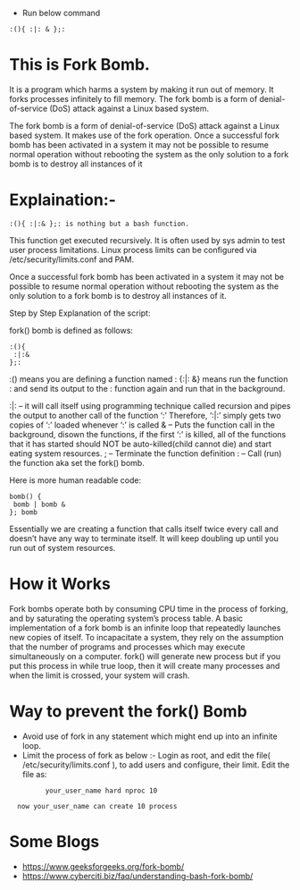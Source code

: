  * Run below command
```
:(){ :|: & };:
```
 
# This is Fork Bomb.
It is a program which harms a system by making it run out of memory. It forks processes infinitely to fill memory. The fork bomb is a form of denial-of-service (DoS) attack against a Linux based system.

The fork bomb is a form of denial-of-service (DoS) attack against a Linux based system. It makes use of the fork operation.
Once a successful fork bomb has been activated in a system it may not be possible to resume normal operation without rebooting the system as the only solution to a fork bomb is to destroy all instances of it

# Explaination:-
```
:(){ :|:& };: is nothing but a bash function.
```

This function get executed recursively. It is often used by sys admin to test user process limitations. Linux process limits can be configured via /etc/security/limits.conf and PAM.

Once a successful fork bomb has been activated in a system it may not be possible to resume normal operation without rebooting the system as the only solution to a fork bomb is to destroy all instances of it.

Step by Step Explanation of the script:

fork() bomb is defined as follows:
```
:(){
 :|:&
};:

```
       
:() means you are defining a function named :
{:|: &} means run the function : and send its output to the : function again and run that in the background.

:|: – it will call itself using programming technique called recursion and pipes the output to another call of the function ‘:’
       Therefore, ‘:|:’ simply gets two copies of ‘:’ loaded whenever ‘:’ is called
& – Puts the function call in the background,  disown the functions, if the first ‘:’ is killed, all of the functions that it has started should NOT be auto-killed(child cannot die) and start eating system resources.
; – Terminate the function definition
: – Call (run) the function aka set the fork() bomb.

Here is more human readable code:
```
bomb() {
 bomb | bomb &
}; bomb

```

Essentially we are creating a function that calls itself twice every call and doesn’t have any way to terminate itself. It will keep doubling up until you run out of system resources.


# How it Works

Fork bombs operate both by consuming CPU time in the process of forking, and by saturating the operating system’s process table. A basic implementation of a fork bomb is an infinite loop that repeatedly launches new copies of itself.
To incapacitate a system, they rely on the assumption that the number of programs and processes which may execute simultaneously on a computer. fork() will generate new process but if you put this process in while true loop, then it will create many processes and when the limit is crossed, your system will crash.

# Way to prevent the fork() Bomb

*   Avoid use of fork in any statement which might end up into an infinite loop.
*   Limit the process of fork as below :-
      Login as root, and edit the file( /etc/security/limits.conf ), to add users and configure, their limit.
      Edit the file as:
```
         your_user_name hard nproc 10
```
      now your_user_name can create 10 process

# Some Blogs

  * https://www.geeksforgeeks.org/fork-bomb/
  * https://www.cyberciti.biz/faq/understanding-bash-fork-bomb/
